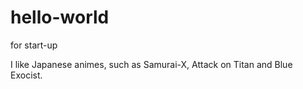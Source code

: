 # hello-world
for start-up

I like Japanese animes, such as Samurai-X, Attack on Titan and Blue Exocist.
